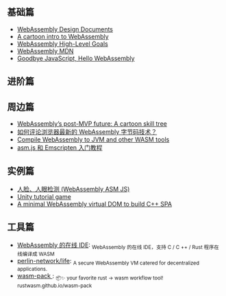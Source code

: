 ## 基础篇

* [WebAssembly Design Documents](https://github.com/WebAssembly/design)
* [A cartoon intro to WebAssembly](https://hacks.mozilla.org/2017/02/a-cartoon-intro-to-webassembly/)
* [WebAssembly High-Level Goals](http://webassembly.org/docs/high-level-goals/)
* [WebAssembly MDN](https://developer.mozilla.org/en-US/docs/WebAssembly)
* [Goodbye JavaScript, Hello WebAssembly](https://www.telerik.com/blogs/goodbye-javascript-hello-webassembly)

## 进阶篇

## 周边篇

* [WebAssembly’s post-MVP future: A cartoon skill tree](https://hacks.mozilla.org/2018/10/webassemblys-post-mvp-future/)
* [如何评论浏览器最新的 WebAssembly 字节码技术？](https://www.zhihu.com/question/31415286)
* [Compile WebAssembly to JVM and other WASM tools ](https://github.com/cretz/asmble)
* [asm.js 和 Emscripten 入门教程](http://www.ruanyifeng.com/blog/2017/09/asmjs_emscripten.html)

## 实例篇

* [人脸、人眼检测 (WebAssembly ASM JS)](https://websightjs.com/index.html)
* [Unity tutorial game ](http://webassembly.org/demo/)
* [A minimal WebAssembly virtual DOM to build C++ SPA](https://github.com/mbasso/asm-dom)

## 工具篇

* [WebAssembly 的在线 IDE](https://webassembly.studio/): <sub>WebAssembly 的在线 IDE，支持 C / C ++ / Rust 程序在线编译成 WASM</sub>
* [perlin-network/life](https://github.com/perlin-network/life): <sub>A secure WebAssembly VM catered for decentralized applications.</sub>
* [wasm-pack ](https://github.com/rustwasm/wasm-pack): <sub>📦✨ your favorite rust -> wasm workflow tool! rustwasm.github.io/wasm-pack</sub>
